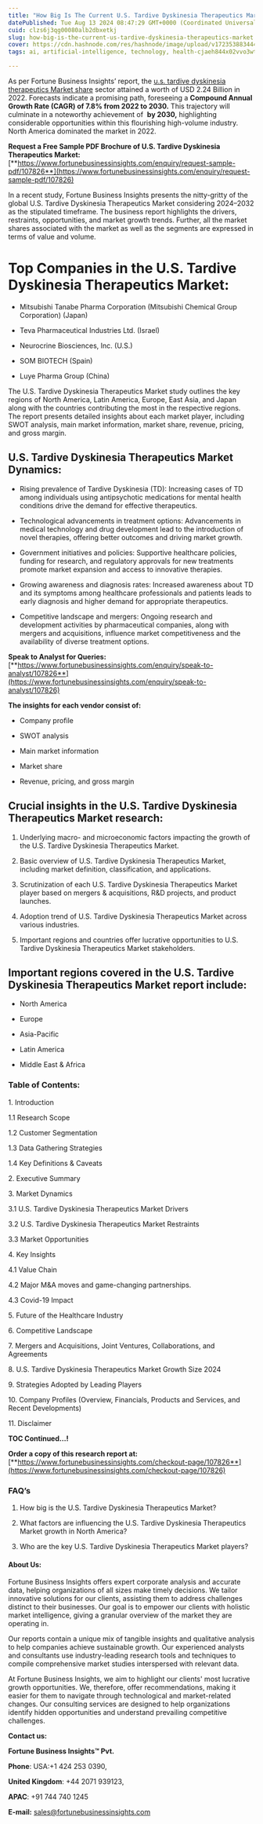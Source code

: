 ```yaml
---
title: "How Big Is The Current U.S. Tardive Dyskinesia Therapeutics Market"
datePublished: Tue Aug 13 2024 08:47:29 GMT+0000 (Coordinated Universal Time)
cuid: clzs6j3qg00080alb2dbxetkj
slug: how-big-is-the-current-us-tardive-dyskinesia-therapeutics-market
cover: https://cdn.hashnode.com/res/hashnode/image/upload/v1723538834444/78204d40-b0aa-4a13-bc6e-a67f112d36d3.png
tags: ai, artificial-intelligence, technology, health-cjaeh844x02vvo3wtj5r2s75q, healthcare

---
```


As per Fortune Business Insights’ report, the [u.s. tardive dyskinesia therapeutics Market share](https://www.fortunebusinessinsights.com/u-s-tardive-dyskinesia-therapeutics-market-107826) sector attained a worth of USD 2.24 Billion in 2022. Forecasts indicate a promising path, foreseeing a **Compound Annual Growth Rate (CAGR) of 7.8% from 2022 to 2030.** This trajectory will culminate in a noteworthy achievement of  **by 2030,** highlighting considerable opportunities within this flourishing high-volume industry. North America dominated the market in 2022.

**Request a Free Sample PDF Brochure of U.S. Tardive Dyskinesia Therapeutics Market:** [**https://www.fortunebusinessinsights.com/enquiry/request-sample-pdf/107826**](https://www.fortunebusinessinsights.com/enquiry/request-sample-pdf/107826)

In a recent study, Fortune Business Insights presents the nitty-gritty of the global U.S. Tardive Dyskinesia Therapeutics Market considering 2024–2032 as the stipulated timeframe. The business report highlights the drivers, restraints, opportunities, and market growth trends. Further, all the market shares associated with the market as well as the segments are expressed in terms of value and volume.

# **Top Companies in the U.S. Tardive Dyskinesia Therapeutics Market:**

* Mitsubishi Tanabe Pharma Corporation (Mitsubishi Chemical Group Corporation) (Japan)
    
* Teva Pharmaceutical Industries Ltd. (Israel)
    
* Neurocrine Biosciences, Inc. (U.S.)
    
* SOM BIOTECH (Spain)
    
* Luye Pharma Group (China)
    

The U.S. Tardive Dyskinesia Therapeutics Market study outlines the key regions of North America, Latin America, Europe, East Asia, and Japan along with the countries contributing the most in the respective regions. The report presents detailed insights about each market player, including SWOT analysis, main market information, market share, revenue, pricing, and gross margin.

## U.S. Tardive Dyskinesia Therapeutics Market **Dynamics**:

* Rising prevalence of Tardive Dyskinesia (TD): Increasing cases of TD among individuals using antipsychotic medications for mental health conditions drive the demand for effective therapeutics.
    
* Technological advancements in treatment options: Advancements in medical technology and drug development lead to the introduction of novel therapies, offering better outcomes and driving market growth.
    
* Government initiatives and policies: Supportive healthcare policies, funding for research, and regulatory approvals for new treatments promote market expansion and access to innovative therapies.
    
* Growing awareness and diagnosis rates: Increased awareness about TD and its symptoms among healthcare professionals and patients leads to early diagnosis and higher demand for appropriate therapeutics.
    
* Competitive landscape and mergers: Ongoing research and development activities by pharmaceutical companies, along with mergers and acquisitions, influence market competitiveness and the availability of diverse treatment options.
    

**Speak to Analyst for Queries:** [**https://www.fortunebusinessinsights.com/enquiry/speak-to-analyst/107826**](https://www.fortunebusinessinsights.com/enquiry/speak-to-analyst/107826)

**The insights for each vendor consist of:**

* Company profile
    
* SWOT analysis
    
* Main market information
    
* Market share
    
* Revenue, pricing, and gross margin
    

## **Crucial insights in the U.S. Tardive Dyskinesia Therapeutics Market research:**

1. Underlying macro- and microeconomic factors impacting the growth of the U.S. Tardive Dyskinesia Therapeutics Market.
    
2. Basic overview of U.S. Tardive Dyskinesia Therapeutics Market, including market definition, classification, and applications.
    
3. Scrutinization of each U.S. Tardive Dyskinesia Therapeutics Market player based on mergers & acquisitions, R&D projects, and product launches.
    
4. Adoption trend of U.S. Tardive Dyskinesia Therapeutics Market across various industries.
    
5. Important regions and countries offer lucrative opportunities to U.S. Tardive Dyskinesia Therapeutics Market stakeholders.
    

## **Important regions covered in the U.S. Tardive Dyskinesia Therapeutics Market report include:**

* North America
    
* Europe
    
* Asia-Pacific
    
* Latin America
    
* Middle East & Africa
    

### **Table of Contents:**

1\. Introduction

1.1 Research Scope

1.2 Customer Segmentation

1.3 Data Gathering Strategies

1.4 Key Definitions & Caveats

2\. Executive Summary

3\. Market Dynamics

3.1 U.S. Tardive Dyskinesia Therapeutics Market Drivers

3.2 U.S. Tardive Dyskinesia Therapeutics Market Restraints

3.3 Market Opportunities

4\. Key Insights

4.1 Value Chain

4.2 Major M&A moves and game-changing partnerships.

4.3 Covid-19 Impact

5\. Future of the Healthcare Industry

6\. Competitive Landscape

7\. Mergers and Acquisitions, Joint Ventures, Collaborations, and Agreements

8\. U.S. Tardive Dyskinesia Therapeutics Market Growth Size 2024

9\. Strategies Adopted by Leading Players

10\. Company Profiles (Overview, Financials, Products and Services, and Recent Developments)

11\. Disclaimer

**TOC Continued…!**

**Order a copy of this research report at:** [**https://www.fortunebusinessinsights.com/checkout-page/107826**](https://www.fortunebusinessinsights.com/checkout-page/107826)

### **FAQ’s**

1. How big is the U.S. Tardive Dyskinesia Therapeutics Market?
    
2. What factors are influencing the U.S. Tardive Dyskinesia Therapeutics Market growth in North America?
    
3. Who are the key U.S. Tardive Dyskinesia Therapeutics Market players?
    

#### **About Us:**

Fortune Business Insights offers expert corporate analysis and accurate data, helping organizations of all sizes make timely decisions. We tailor innovative solutions for our clients, assisting them to address challenges distinct to their businesses. Our goal is to empower our clients with holistic market intelligence, giving a granular overview of the market they are operating in.

Our reports contain a unique mix of tangible insights and qualitative analysis to help companies achieve sustainable growth. Our experienced analysts and consultants use industry-leading research tools and techniques to compile comprehensive market studies interspersed with relevant data.

At Fortune Business Insights, we aim to highlight our clients' most lucrative growth opportunities. We, therefore, offer recommendations, making it easier for them to navigate through technological and market-related changes. Our consulting services are designed to help organizations identify hidden opportunities and understand prevailing competitive challenges.

**Contact us:**

**Fortune Business Insights™ Pvt.**

**Phone**: USA:+1 424 253 0390,

**United Kingdom**: +44 2071 939123,

**APAC**: +91 744 740 1245

**E-mail:** [sales@fortunebusinessinsights.com](mailto:sales@fortunebusinessinsights.com)